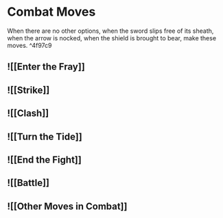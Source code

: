 # Combat Moves
When there are no other options, when the sword slips free of its sheath, when the arrow is nocked, when the shield is brought to bear, make these moves. ^4f97c9

## ![[Enter the Fray]]

## ![[Strike]]

## ![[Clash]]

## ![[Turn the Tide]]

## ![[End the Fight]]

## ![[Battle]]

## ![[Other Moves in Combat]]